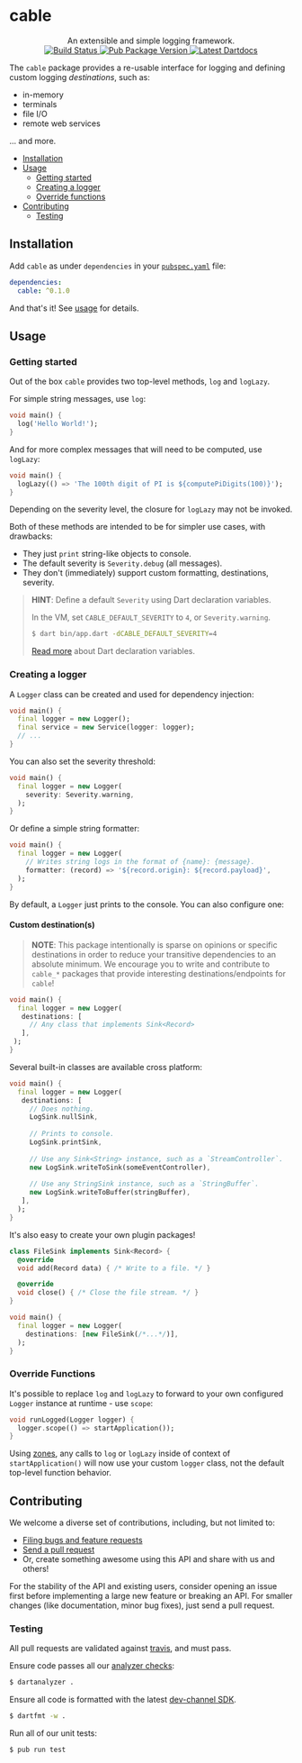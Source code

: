 # cable

<p align="center">
  An extensible and simple logging framework.
  <br>
  <a href="https://travis-ci.org/matanlurey/cable">
    <img src="https://travis-ci.org/matanlurey/cable.svg?branch=master" alt="Build Status" />
  </a>
  <a href="https://pub.dartlang.org/packages/cable">
    <img src="https://img.shields.io/pub/v/cable.svg" alt="Pub Package Version" />
  </a>
  <a href="https://www.dartdocs.org/documentation/cable/latest">
    <img src="https://img.shields.io/badge/dartdocs-latest-blue.svg" alt="Latest Dartdocs" />
  </a>
</p>

The `cable` package provides a re-usable interface for logging and defining
custom logging _destinations_, such as:

* in-memory
* terminals
* file I/O
* remote web services

... and more.

* [Installation](#installation)
* [Usage](#usage)
  * [Getting started](#getting-started)
  * [Creating a logger](#creating-a-logger)
  * [Override functions](#override-functions)
* [Contributing](#contributing)
  * [Testing](#testing)

## Installation

Add `cable` as under `dependencies` in your [`pubspec.yaml`][pubspec] file:

```yaml
dependencies:
  cable: ^0.1.0
```

And that's it! See [usage](#usage) for details.

## Usage

### Getting started

Out of the box `cable` provides two top-level methods, `log` and `logLazy`.

For simple string messages, use `log`:

```dart
void main() {
  log('Hello World!');
}
```

And for more complex messages that will need to be computed, use `logLazy`:

```dart
void main() {
  logLazy(() => 'The 100th digit of PI is ${computePiDigits(100)}');
}
```

Depending on the severity level, the closure for `logLazy` may not be invoked.

Both of these methods are intended to be for simpler use cases, with drawbacks:
* They just `print` string-like objects to console.
* The default severity is `Severity.debug` (all messages).
* They don't (immediately) support custom formatting, destinations, severity.

> **HINT**: Define a default `Severity` using Dart declaration variables.
>
> In the VM, set `CABLE_DEFAULT_SEVERITY` to `4`, or `Severity.warning`.
>
> ```bash
> $ dart bin/app.dart -dCABLE_DEFAULT_SEVERITY=4
> ```
>
> [Read more][declaration_variables] about Dart declaration variables.

[pubspec]: https://www.dartlang.org/tools/pub/pubspec
[declaration_variables]: https://api.dartlang.org/stable/latest/dart-core/String/String.fromEnvironment.html

### Creating a logger

A `Logger` class can be created and used for dependency injection:

```dart
void main() {
  final logger = new Logger();
  final service = new Service(logger: logger);
  // ...
}
```

You can also set the severity threshold:

```dart
void main() {
  final logger = new Logger(
    severity: Severity.warning,
  );
}
```

Or define a simple string formatter:

```dart
void main() {
  final logger = new Logger(
    // Writes string logs in the format of {name}: {message}.
    formatter: (record) => '${record.origin}: ${record.payload}',
  );
}
```

By default, a `Logger` just prints to the console. You can also configure one:

#### Custom destination(s)

> **NOTE**: This package intentionally is sparse on opinions or specific
> destinations in order to reduce your transitive dependencies to an absolute
> minimum. We encourage you to write and contribute to `cable_*` packages that
> provide interesting destinations/endpoints for `cable`!

```dart
void main() {
  final logger = new Logger(
   destinations: [
     // Any class that implements Sink<Record>
   ],
 );
}
```

Several built-in classes are available cross platform:

```dart
void main() {
  final logger = new Logger(
   destinations: [
     // Does nothing.
     LogSink.nullSink,
     
     // Prints to console.
     LogSink.printSink,
     
     // Use any Sink<String> instance, such as a `StreamController`.
     new LogSink.writeToSink(someEventController),
     
     // Use any StringSink instance, such as a `StringBuffer`.
     new LogSink.writeToBuffer(stringBuffer),
   ],
  );
}
```

It's also easy to create your own plugin packages!

```dart
class FileSink implements Sink<Record> {
  @override
  void add(Record data) { /* Write to a file. */ }

  @override
  void close() { /* Close the file stream. */ }
}

void main() {
  final logger = new Logger(
    destinations: [new FileSink(/*...*/)],
  );
}
```

### Override Functions

It's possible to replace `log` and `logLazy` to forward to your own configured
`Logger` instance at runtime - use `scope`:

```dart
void runLogged(Logger logger) {
  logger.scope(() => startApplication());
}
```

Using [zones][], any calls to `log` or `logLazy` inside of context of
`startApplication()` will now use your custom `logger` class, not the default
top-level function behavior.

[zones]: https://www.dartlang.org/articles/libraries/zones

## Contributing

We welcome a diverse set of contributions, including, but not limited to:

* [Filing bugs and feature requests][file_an_issue]
* [Send a pull request][pull_request]
* Or, create something awesome using this API and share with us and others!

For the stability of the API and existing users, consider opening an issue
first before implementing a large new feature or breaking an API. For smaller
changes (like documentation, minor bug fixes), just send a pull request.

### Testing

All pull requests are validated against [travis][travis], and must pass.

Ensure code passes all our [analyzer checks][analysis_options]:

```sh
$ dartanalyzer .
```

Ensure all code is formatted with the latest [dev-channel SDK][dev_sdk].

```sh
$ dartfmt -w .
```

Run all of our unit tests:

```sh
$ pub run test
```

[analysis_options]: analysis_options.yaml
[travis]: https://travis-ci.org/
[dev_sdk]: https://www.dartlang.org/install]
[file_an_issue]: https://github.com/matanlurey/cable/issues/new
[pull_request]: https://github.com/matanlurey/cable/pulls
